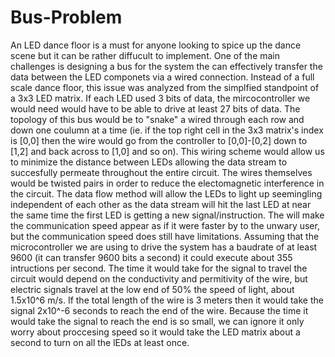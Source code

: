 # Bus-Problem
An LED dance floor is a must for anyone looking to spice up the dance scene but it can be rather diffucult to implement. One of the main challenges is designing a bus for the system the can effectively transfer the data between the LED componets via a wired connection.
Instead of a full scale dance floor, this issue was analyzed from the simplfied standpoint of a 3x3 LED matrix. If each LED used 3 bits of data, the mircocontroller we would need would have to be able to drive at least 27 bits of data.
The topology of this bus would be to "snake" a wired through each row and down one coulumn at a time (ie. if the top right cell in the 3x3 matrix's index is [0,0] then the wire would go from the controller to [0,0]-[0,2] down to [1,2] and back across to [1,0] and so on). This wiring scheme would allow us to minimize the distance between LEDs allowing the data stream to succesfully permeate throughout the entire circuit. The wires themselves would be twisted pairs in order to reduce the electomagnetic interference in the circuit. 
The data flow method will allow the LEDs to light up seemingling independent of each other as the data stream will hit the last LED at near the same time the first LED is getting a new signal/instruction. The will make the communication speed appear as if it were faster by to the unwary user, but the communication speed does still have limitations. Assuming that the microcontroller we are using to drive the system has a baudrate of at least 9600 (it can transfer 9600 bits a second) it could execute about 355 intructions per second. The time it would take for the signal to travel the circuit would depend on the conductivity and permitivity of the wire, but electric signals travel at the low end of 50% the speed of light, about 1.5x10^6 m/s. If the total length of the wire is 3 meters then it would take the signal 2x10^-6 seconds to reach the end of the wire. Because the time it would take the signal to reach the end is so small, we can ignore it only worry about proccesing speed so it would take the LED matrix about a second to turn on all the lEDs at least once.
